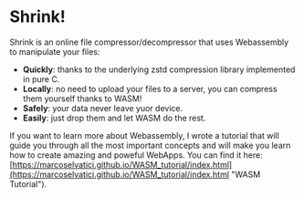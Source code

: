# Shrink!
Shrink is an online file compressor/decompressor that uses Webassembly to manipulate your files:
* __Quickly__: thanks to the underlying zstd compression library implemented in pure C.
* __Locally__: no need to upload your files to a server, you can compress them yourself thanks to WASM!
* __Safely__: your data never leave yuor device.
* __Easily__: just drop them and let WASM do the rest.

If you want to learn more about Webassembly, I wrote a tutorial that will guide you through all the most important concepts and will make you learn how to create amazing and poweful WebApps.
You can find it here: [https://marcoselvatici.github.io/WASM_tutorial/index.html](https://marcoselvatici.github.io/WASM_tutorial/index.html "WASM Tutorial").
